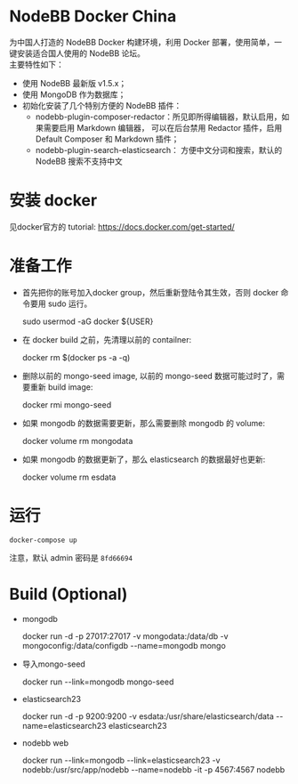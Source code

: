 # NodeBB Docker China
为中国人打造的 NodeBB Docker 构建环境，利用 Docker 部署，使用简单，一键安装适合国人使用的 NodeBB 论坛。  
主要特性如下：

* 使用 NodeBB 最新版 v1.5.x；
* 使用 MongoDB 作为数据库；
* 初始化安装了几个特别方便的 NodeBB 插件：
  * nodebb-plugin-composer-redactor：所见即所得编辑器，默认启用，如果需要启用 Markdown 编辑器，
  可以在后台禁用 Redactor 插件，启用 Default Composer 和 Markdown 插件；
  * nodebb-plugin-search-elasticsearch： 方便中文分词和搜索，默认的 NodeBB 搜索不支持中文

# 安装 docker
见docker官方的 tutorial: https://docs.docker.com/get-started/

# 准备工作

* 首先把你的账号加入docker group，然后重新登陆令其生效，否则 docker 命令要用 sudo 运行。

    sudo usermod -aG docker ${USER}

* 在 docker build 之前，先清理以前的 contailner:

    docker rm $(docker ps -a -q)

* 删除以前的 mongo-seed image, 以前的 mongo-seed 数据可能过时了，需要重新 build image:

    docker rmi mongo-seed

* 如果 mongodb 的数据需要更新，那么需要删除 mongodb 的 volume:

    docker volume rm mongodata

* 如果 mongodb 的数据更新了，那么 elasticsearch 的数据最好也更新:

    docker volume rm esdata

# 运行

    docker-compose up

注意，默认 admin 密码是 `8fd66694`

# Build (Optional)

* mongodb

    docker run -d -p 27017:27017 -v mongodata:/data/db -v mongoconfig:/data/configdb --name=mongodb mongo

* 导入mongo-seed

    docker run --link=mongodb mongo-seed

* elasticsearch23

    docker run -d -p 9200:9200 -v esdata:/usr/share/elasticsearch/data --name=elasticsearch23 elasticsearch23

* nodebb web

    docker run --link=mongodb --link=elasticsearch23 -v nodebb:/usr/src/app/nodebb --name=nodebb -it -p 4567:4567 nodebb

